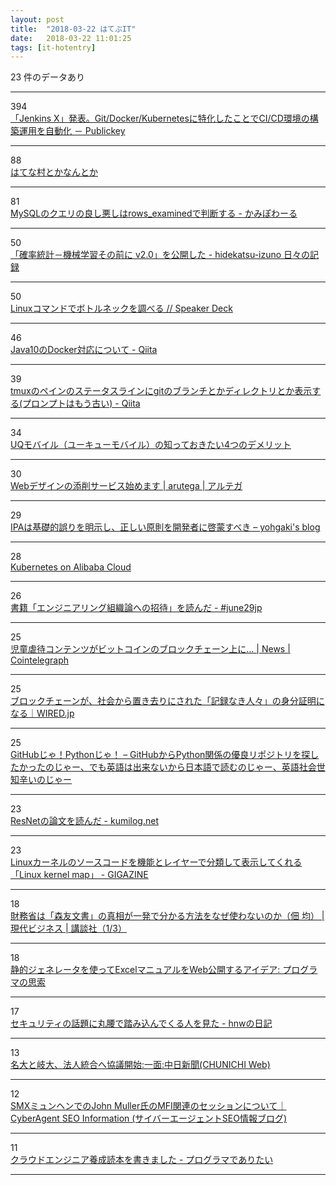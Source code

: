 ```yaml
---
layout: post
title:  "2018-03-22 はてぶIT"
date:   2018-03-22 11:01:25
tags: [it-hotentry]
---
```

23 件のデータあり

<hr><div class="row">
<div class="col-1"><span class="badge badge-pill badge-success h2">394</span></div>
<div class="col-11"><a href='http://www.publickey1.jp/blog/18/jenkins_xgitdockerkubernetescicd.html' target='_blank'>「Jenkins X」発表。Git/Docker/Kubernetesに特化したことでCI/CD環境の構築運用を自動化 － Publickey</a></div>
</div>
<hr>
<div class="row">
<div class="col-1"><span class="badge badge-pill badge-success h2">88</span></div>
<div class="col-11"><a href='https://anond.hatelabo.jp/20180322014102' target='_blank'>はてな村とかなんとか</a></div>
</div>
<hr>
<div class="row">
<div class="col-1"><span class="badge badge-pill badge-success h2">81</span></div>
<div class="col-11"><a href='http://blog.kamipo.net/entry/2018/03/22/084126' target='_blank'>MySQLのクエリの良し悪しはrows_examinedで判断する - かみぽわーる</a></div>
</div>
<hr>
<div class="row">
<div class="col-1"><span class="badge badge-pill badge-success h2">50</span></div>
<div class="col-11"><a href='https://hidekatsu-izuno.hatenablog.com/entry/2018/03/21/150000' target='_blank'>「確率統計－機械学習その前に v2.0」を公開した - hidekatsu-izuno 日々の記録</a></div>
</div>
<hr>
<div class="row">
<div class="col-1"><span class="badge badge-pill badge-success h2">50</span></div>
<div class="col-11"><a href='https://speakerdeck.com/pyama86/linuxkomandodebotorunetukuwodiao-beru' target='_blank'>Linuxコマンドでボトルネックを調べる // Speaker Deck</a></div>
</div>
<hr>
<div class="row">
<div class="col-1"><span class="badge badge-pill badge-success h2">46</span></div>
<div class="col-11"><a href='https://qiita.com/c9katayama/items/b427a008623f0e228c50' target='_blank'>Java10のDocker対応について - Qiita</a></div>
</div>
<hr>
<div class="row">
<div class="col-1"><span class="badge badge-pill badge-success h2">39</span></div>
<div class="col-11"><a href='https://qiita.com/arks22/items/db8eb6a14223ce29219a' target='_blank'>tmuxのペインのステータスラインにgitのブランチとかディレクトリとか表示する(プロンプトはもう古い) - Qiita</a></div>
</div>
<hr>
<div class="row">
<div class="col-1"><span class="badge badge-pill badge-success h2">34</span></div>
<div class="col-11"><a href='https://simchange.jp/uqmobile-demerit/' target='_blank'>UQモバイル（ユーキューモバイル）の知っておきたい4つのデメリット</a></div>
</div>
<hr>
<div class="row">
<div class="col-1"><span class="badge badge-pill badge-success h2">30</span></div>
<div class="col-11"><a href='https://arutega.jp/art-direction/' target='_blank'>Webデザインの添削サービス始めます | arutega | アルテガ</a></div>
</div>
<hr>
<div class="row">
<div class="col-1"><span class="badge badge-pill badge-success h2">29</span></div>
<div class="col-11"><a href='https://blog.ohgaki.net/ipa-must-admit-wrong-secure-programming-guide' target='_blank'>IPAは基礎的誤りを明示し、正しい原則を開発者に啓蒙すべき – yohgaki's blog</a></div>
</div>
<hr>
<div class="row">
<div class="col-1"><span class="badge badge-pill badge-success h2">28</span></div>
<div class="col-11"><a href='https://www.slideshare.net/YoshidaShingo/kubernetes-on-alibaba-cloud' target='_blank'>Kubernetes on Alibaba Cloud</a></div>
</div>
<hr>
<div class="row">
<div class="col-1"><span class="badge badge-pill badge-success h2">26</span></div>
<div class="col-11"><a href='https://june29.jp/2018/03/21/invitation-to-engineering-organization-theory-the-book/' target='_blank'>書籍「エンジニアリング組織論への招待」を読んだ - #june29jp</a></div>
</div>
<hr>
<div class="row">
<div class="col-1"><span class="badge badge-pill badge-success h2">25</span></div>
<div class="col-11"><a href='https://jp.cointelegraph.com/news/german-researchers-child-abuse-content-found-on-bitcoin-blockchain-users-must-be-protected' target='_blank'>児童虐待コンテンツがビットコインのブロックチェーン上に... | News | Cointelegraph</a></div>
</div>
<hr>
<div class="row">
<div class="col-1"><span class="badge badge-pill badge-success h2">25</span></div>
<div class="col-11"><a href='https://wired.jp/2018/03/21/refugees-but-on-the-blockchain/' target='_blank'>ブロックチェーンが、社会から置き去りにされた「記録なき人々」の身分証明になる｜WIRED.jp</a></div>
</div>
<hr>
<div class="row">
<div class="col-1"><span class="badge badge-pill badge-success h2">25</span></div>
<div class="col-11"><a href='https://githubja.com/page/1' target='_blank'>GitHubじゃ！Pythonじゃ！ – GitHubからPython関係の優良リポジトリを探したかったのじゃー、でも英語は出来ないから日本語で読むのじゃー、英語社会世知辛いのじゃー</a></div>
</div>
<hr>
<div class="row">
<div class="col-1"><span class="badge badge-pill badge-success h2">23</span></div>
<div class="col-11"><a href='http://www.kumilog.net/entry/resnet-paper' target='_blank'>ResNetの論文を読んだ - kumilog.net</a></div>
</div>
<hr>
<div class="row">
<div class="col-1"><span class="badge badge-pill badge-success h2">23</span></div>
<div class="col-11"><a href='https://gigazine.net/news/20180322-linux-kernel-map/' target='_blank'>Linuxカーネルのソースコードを機能とレイヤーで分類して表示してくれる「Linux kernel map」 - GIGAZINE</a></div>
</div>
<hr>
<div class="row">
<div class="col-1"><span class="badge badge-pill badge-success h2">18</span></div>
<div class="col-11"><a href='http://gendai.ismedia.jp/articles/-/54944' target='_blank'>財務省は「森友文書」の真相が一発で分かる方法をなぜ使わないのか（佃 均） | 現代ビジネス | 講談社（1/3）</a></div>
</div>
<hr>
<div class="row">
<div class="col-1"><span class="badge badge-pill badge-success h2">18</span></div>
<div class="col-11"><a href='http://forza.cocolog-nifty.com/blog/2018/03/excelweb-0889.html' target='_blank'>静的ジェネレータを使ってExcelマニュアルをWeb公開するアイデア: プログラマの思索</a></div>
</div>
<hr>
<div class="row">
<div class="col-1"><span class="badge badge-pill badge-success h2">17</span></div>
<div class="col-11"><a href='http://d.hatena.ne.jp/hnw/20180321' target='_blank'>セキュリティの話題に丸腰で踏み込んでくる人を見た - hnwの日記</a></div>
</div>
<hr>
<div class="row">
<div class="col-1"><span class="badge badge-pill badge-success h2">13</span></div>
<div class="col-11"><a href='http://www.chunichi.co.jp/article/front/list/CK2018032202000069.html' target='_blank'>名大と岐大、法人統合へ協議開始:一面:中日新聞(CHUNICHI Web)</a></div>
</div>
<hr>
<div class="row">
<div class="col-1"><span class="badge badge-pill badge-success h2">12</span></div>
<div class="col-11"><a href='https://ameblo.jp/ca-seo/entry-12362080519.html' target='_blank'>SMXミュンヘンでのJohn Muller氏のMFI関連のセッションについて｜CyberAgent SEO Information (サイバーエージェントSEO情報ブログ)</a></div>
</div>
<hr>
<div class="row">
<div class="col-1"><span class="badge badge-pill badge-success h2">11</span></div>
<div class="col-11"><a href='http://blog.takuros.net/entry/2018/03/22/090718' target='_blank'>クラウドエンジニア養成読本を書きました - プログラマでありたい</a></div>
</div>
<hr>
